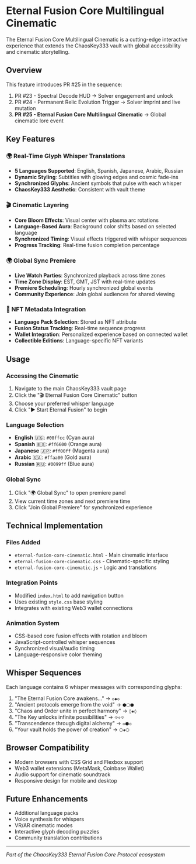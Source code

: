 # Eternal Fusion Core Multilingual Cinematic

The Eternal Fusion Core Multilingual Cinematic is a cutting-edge interactive experience that extends the ChaosKey333 vault with global accessibility and cinematic storytelling.

## Overview

This feature introduces PR #25 in the sequence: 
1. PR #23 - Spectral Decode HUD → Solver engagement and unlock
2. PR #24 - Permanent Relic Evolution Trigger → Solver imprint and live mutation  
3. **PR #25 - Eternal Fusion Core Multilingual Cinematic** → Global cinematic lore event

## Key Features

### 🌍 Real-Time Glyph Whisper Translations
- **5 Languages Supported**: English, Spanish, Japanese, Arabic, Russian
- **Dynamic Styling**: Subtitles with glowing edges and cosmic fade-ins
- **Synchronized Glyphs**: Ancient symbols that pulse with each whisper
- **ChaosKey333 Aesthetic**: Consistent with vault theme

### 🎬 Cinematic Layering
- **Core Bloom Effects**: Visual center with plasma arc rotations
- **Language-Based Aura**: Background color shifts based on selected language
- **Synchronized Timing**: Visual effects triggered with whisper sequences
- **Progress Tracking**: Real-time fusion completion percentage

### 🌍 Global Sync Premiere
- **Live Watch Parties**: Synchronized playback across time zones
- **Time Zone Display**: EST, GMT, JST with real-time updates
- **Premiere Scheduling**: Hourly synchronized global events
- **Community Experience**: Join global audiences for shared viewing

### 🔮 NFT Metadata Integration
- **Language Pack Selection**: Stored as NFT attribute
- **Fusion Status Tracking**: Real-time sequence progress
- **Wallet Integration**: Personalized experience based on connected wallet
- **Collectible Editions**: Language-specific NFT variants

## Usage

### Accessing the Cinematic
1. Navigate to the main ChaosKey333 vault page
2. Click the "🎬 Eternal Fusion Core Cinematic" button
3. Choose your preferred whisper language
4. Click "▶ Start Eternal Fusion" to begin

### Language Selection
- **English** 🇺🇸: `#00ffcc` (Cyan aura)
- **Spanish** 🇪🇸: `#ff6600` (Orange aura)  
- **Japanese** 🇯🇵: `#ff00ff` (Magenta aura)
- **Arabic** 🇸🇦: `#ffaa00` (Gold aura)
- **Russian** 🇷🇺: `#0099ff` (Blue aura)

### Global Sync
1. Click "🌍 Global Sync" to open premiere panel
2. View current time zones and next premiere time
3. Click "Join Global Premiere" for synchronized experience

## Technical Implementation

### Files Added
- `eternal-fusion-core-cinematic.html` - Main cinematic interface
- `eternal-fusion-core-cinematic.css` - Cinematic-specific styling
- `eternal-fusion-core-cinematic.js` - Logic and translations

### Integration Points
- Modified `index.html` to add navigation button
- Uses existing `style.css` base styling
- Integrates with existing Web3 wallet connections

### Animation System
- CSS-based core fusion effects with rotation and bloom
- JavaScript-controlled whisper sequences
- Synchronized visual/audio timing
- Language-responsive color theming

## Whisper Sequences

Each language contains 6 whisper messages with corresponding glyphs:

1. "The Eternal Fusion Core awakens..." → `◇◆◇`
2. "Ancient protocols emerge from the void" → `⬢⬡⬢`
3. "Chaos and Order unite in perfect harmony" → `◊◈◊`
4. "The Key unlocks infinite possibilities" → `⟐⟡⟐`
5. "Transcendence through digital alchemy" → `◇⬢◇`
6. "Your vault holds the power of creation" → `⬡◈⬡`

## Browser Compatibility

- Modern browsers with CSS Grid and Flexbox support
- Web3 wallet extensions (MetaMask, Coinbase Wallet)
- Audio support for cinematic soundtrack
- Responsive design for mobile and desktop

## Future Enhancements

- Additional language packs
- Voice synthesis for whispers
- VR/AR cinematic modes
- Interactive glyph decoding puzzles
- Community translation contributions

---

*Part of the ChaosKey333 Eternal Fusion Core Protocol ecosystem*
